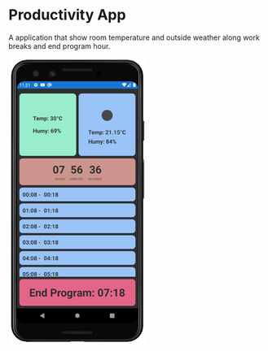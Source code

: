 # Productivity App 

A application that show room temperature and outside weather along work breaks and end program hour.

![](/Img/Imagine1.png)